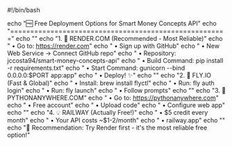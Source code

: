 #!/bin/bash

echo "🆓 Free Deployment Options for Smart Money Concepts API"
echo "======================================================"
echo ""
echo "1. 🎯 RENDER.COM (Recommended - Most Reliable)"
echo "   • Go to: https://render.com"
echo "   • Sign up with GitHub"
echo "   • New Web Service → Connect GitHub repo"
echo "   • Repository: jccosta94/smart-money-concepts-api"
echo "   • Build Command: pip install -r requirements.txt"
echo "   • Start Command: gunicorn --bind 0.0.0.0:\$PORT app:app"
echo "   • Deploy! ✨"
echo ""
echo "2. 🚀 FLY.IO (Fast & Global)"
echo "   • Install: brew install flyctl"
echo "   • Run: fly auth login"
echo "   • Run: fly launch"
echo "   • Follow prompts"
echo ""
echo "3. 🐍 PYTHONANYWHERE.COM"
echo "   • Go to: https://pythonanywhere.com"
echo "   • Free account"
echo "   • Upload code"
echo "   • Configure web app"
echo ""
echo "4. 💡 RAILWAY (Actually Free!)"
echo "   • \$5 credit every month"
echo "   • Your API costs ~\$1-2/month"
echo "   • railway.app"
echo ""
echo "🎯 Recommendation: Try Render first - it's the most reliable free option!"
